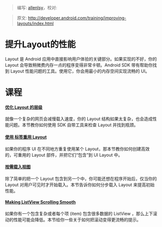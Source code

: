 > 编写: [allenlsy](https://github.com/allenlsy)，校对:

> 原文: <http://developer.android.com/training/improving-layouts/index.html>

# 提升Layout的性能

Layout 是 Android 应用中直接影响用户体验的关键部分。如果实现的不好，你的 Layout 会导致稍微费内存一点的程序变得非常卡顿。Android SDK 带有帮助你找到 Layout 性能问题的工具。使用它，你会用最小的内存空间实现流畅的 UI。

# 课程

#### [优化 Layout 的层级](optimizing-layout.html)

就像一个复杂的网页会减慢载入速度，你的 Layout 结构如果太复杂，也会造成性能问题。本节教你如何使用 SDK 自带工具来检查 Layout 并找到瓶颈。


#### [使用 <include/> 标签重用 Layout](reuse-layouts.html)

如果你的程序 UI 在不同地方重复使用某个 Layout，那本节教你如何创建高效的，可重用的 Layout 部件，并把它们“包含”到 UI Layout 中。

#### [按需载入视图](loading-ondemand.html)

除了简单的把一个 Layout 包含到另一个中，你可能还想在程序开始后，仅当你的 Layout 对用户可见时才开始载入。本节告诉你如何分步载入 Layout 来提高初始性能。

#### [Making ListView Scrolling Smooth](smooth-scrolling.html)

如果你有一个包含复杂或者每个项 (item) 包含很多数据的 ListView ，那么上下滚动的性能可能会降低。本节给你一些关于如何把滚动变得更流畅的提示。
